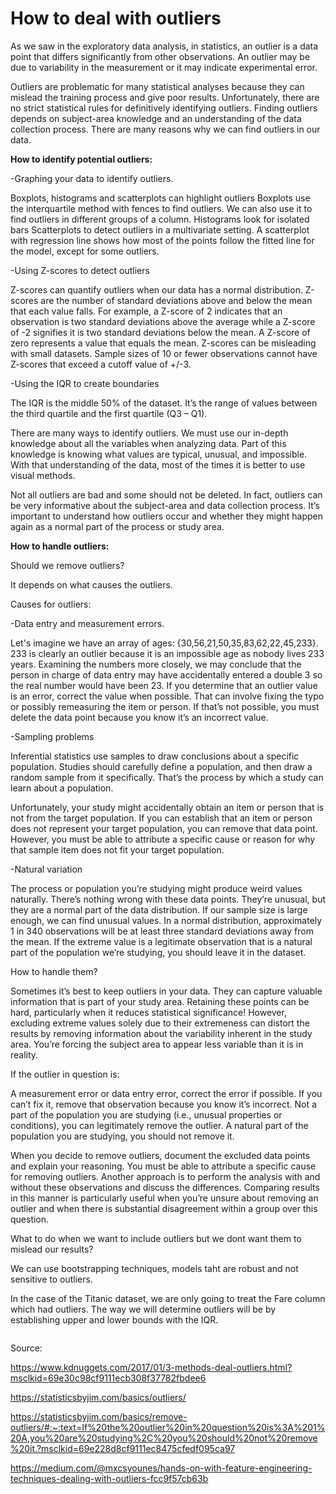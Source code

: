 # How to deal with outliers

As we saw in the exploratory data analysis, in statistics, an outlier is a data point that differs significantly from other observations. An outlier may be due to variability in the measurement or it may indicate experimental error. 

Outliers are problematic for many statistical analyses because they can mislead the training process and give poor results. Unfortunately, there are no strict statistical rules for definitively identifying outliers. Finding outliers depends on subject-area knowledge and an understanding of the data collection process. There are many reasons why we can find outliers in our data.



**How to identify potential outliers:**

-Graphing your data to identify outliers.

Boxplots, histograms and scatterplots can highlight outliers
Boxplots use the interquartile method with fences to find outliers. We can also use it to find outliers in different groups of a column.
Histograms look for isolated bars
Scatterplots to detect outliers in a multivariate setting. A scatterplot with regression line shows how most of the points follow the fitted line for the model, except for some outliers.

-Using Z-scores to detect outliers

Z-scores can quantify outliers when our data has a normal distribution. Z-scores are the number of standard deviations above and below the mean that each value falls. For example, a Z-score of 2 indicates that an observation is two standard deviations above the average while a Z-score of -2 signifies it is two standard deviations below the mean. A Z-score of zero represents a value that equals the mean.
Z-scores can be misleading with small datasets. Sample sizes of 10 or fewer observations cannot have Z-scores that exceed a cutoff value of +/-3.

-Using the IQR to create boundaries

The IQR is the middle 50% of the dataset. It’s the range of values between the third quartile and the first quartile (Q3 – Q1). 

There are many ways to identify outliers. We must use our in-depth knowledge about all the variables when analyzing data. Part of this knowledge is knowing what values are typical, unusual, and impossible. With that understanding of the data, most of the times it is better to use visual methods.

Not all outliers are bad and some should not be deleted. In fact, outliers can be very informative about the subject-area and data collection process. It’s important to understand how outliers occur and whether they might happen again as a normal part of the process or study area.

**How to handle outliers:**

Should we remove outliers?

It depends on what  causes the outliers.

Causes for outliers:

-Data entry and measurement errors.

Let's imagine we have an array of ages: {30,56,21,50,35,83,62,22,45,233}. 233 is clearly an outlier because it is an impossible age as nobody lives 233 years. Examining the numbers more closely, we may conclude that the person in charge of data entry may have accidentally entered a double 3 so the real number would have been 23. If you determine that an outlier value is an error, correct the value when possible. That can involve fixing the typo or possibly remeasuring the item or person. If that’s not possible, you must delete the data point because you know it’s an incorrect value.

-Sampling problems

Inferential statistics use samples to draw conclusions about a specific population. Studies should carefully define a population, and then draw a random sample from it specifically. That’s the process by which a study can learn about a population.

Unfortunately, your study might accidentally obtain an item or person that is not from the target population. If you can establish that an item or person does not represent your target population, you can remove that data point. However, you must be able to attribute a specific cause or reason for why that sample item does not fit your target population.

-Natural variation

The process or population you’re studying might produce weird values naturally. There’s nothing wrong with these data points. They’re unusual, but they are a normal part of the data distribution. If our sample size is large enough, we can find unusual values. In a normal distribution, approximately 1 in 340 observations will be at least three standard deviations away from the mean. If the extreme value is a legitimate observation that is a natural part of the population we’re studying, you should leave it in the dataset.


How to handle them?

Sometimes it’s best to keep outliers in your data. They can capture valuable information that is part of your study area. Retaining these points can be hard, particularly when it reduces statistical significance! However, excluding extreme values solely due to their extremeness can distort the results by removing information about the variability inherent in the study area. You’re forcing the subject area to appear less variable than it is in reality.

If the outlier in question is:

A measurement error or data entry error, correct the error if possible. If you can’t fix it, remove that observation because you know it’s incorrect.
Not a part of the population you are studying (i.e., unusual properties or conditions), you can legitimately remove the outlier.
A natural part of the population you are studying, you should not remove it.

When you decide to remove outliers, document the excluded data points and explain your reasoning. You must be able to attribute a specific cause for removing outliers. Another approach is to perform the analysis with and without these observations and discuss the differences. Comparing results in this manner is particularly useful when you’re unsure about removing an outlier and when there is substantial disagreement within a group over this question.

What to do when we want to include outliers but we dont want them to mislead our results?

We can use bootstrapping techniques, models taht are robust and not sensitive to outliers.

In the case of the Titanic dataset, we are only going to treat the Fare column which had outliers. The way we will determine outliers will be by establishing upper and lower bounds with the IQR.




```python

```

Source:

https://www.kdnuggets.com/2017/01/3-methods-deal-outliers.html?msclkid=69e30c98cf9111ecb308f37782fbdee6

https://statisticsbyjim.com/basics/outliers/

https://statisticsbyjim.com/basics/remove-outliers/#:~:text=If%20the%20outlier%20in%20question%20is%3A%201%20A,you%20are%20studying%2C%20you%20should%20not%20remove%20it.?msclkid=69e228d8cf9111ec8475cfedf095ca97

https://medium.com/@mxcsyounes/hands-on-with-feature-engineering-techniques-dealing-with-outliers-fcc9f57cb63b

